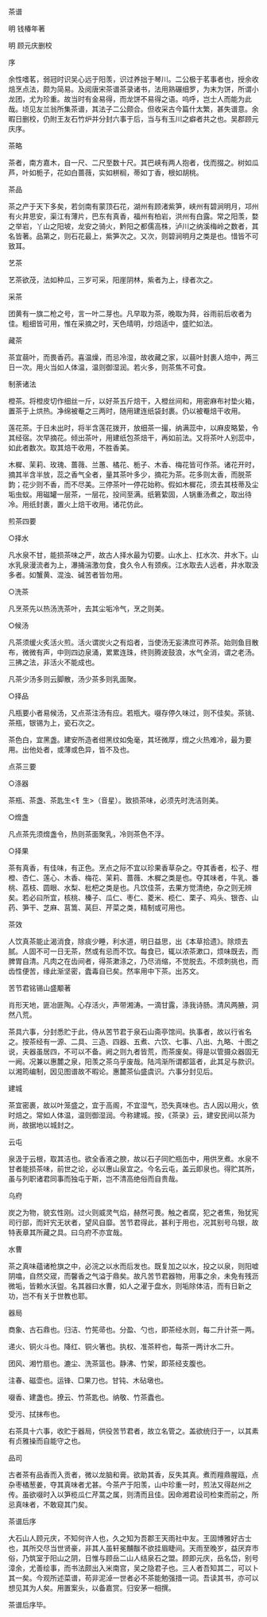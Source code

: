 茶谱

明 钱椿年著

明 顾元庆删校

序

余性嗜茗，弱冠时识吴心远于阳羡，识过养拙于琴川。二公极于茗事者也，授余收焙烹点法，颇为简易。及阅唐宋茶谱茶录诸书，法用熟碾细罗，为末为饼，所谓小龙团，尤为珍重。故当时有金易得，而龙饼不易得之语。呜呼，岂士人而能为此哉。顷见友兰翁所集茶谱，其法子二公颇合。但收采古今篇什太繁，甚失谱意。余暇日删校，仍附王友石竹炉并分封六事于后，当与有玉川之癖者共之也。吴郡顾元庆序。

茶略

茶者，南方嘉木，自一尺、二尺至数十尺。其巴峡有两人抱者，伐而掇之。树如瓜芦，叶如栀子，花如白蔷薇，实如栟榈，蒂如丁香，根如胡桃。

茶品

茶之产于天下多矣，若剑南有蒙顶石花，湖州有顾渚紫笋，峡州有碧涧明月，邛州有火井思安，渠江有薄片，巴东有真香，福州有柏岩，洪州有白露。常之阳羡，婺之举岩，丫山之阳坡，龙安之骑火，黔阳之都儒高株，泸川之纳溪梅岭之数者，其名皆著。品第之，则石花最上，紫笋次之。又次，则碧涧明月之类是也。惜皆不可致耳。

艺茶

艺茶欲茂，法如种瓜，三岁可采，阳崖阴林，紫者为上，绿者次之。

采茶

团黄有一旗二枪之号，言一叶二芽也。凡早取为茶，晚取为荈，谷雨前后收者为佳。粗细皆可用，惟在采摘之时，天色晴明，炒焙适中，盛贮如法。

藏茶

茶宜蒻叶，而畏香药。喜温燥，而忌冷湿，故收藏之家，以蒻叶封裹人焙中，两三日一次。用火当如人体温，温则御湿润。若火多，则茶焦不可食。

制荼诸法

橙茶。将橙皮切作细丝一斤，以好茶五斤焙干，入橙丝间和，用密麻布衬垫火箱，置茶于上烘热。净绵被罨之三两时，随用建连纸袋封裹。仍以被罨焙干收用。

莲花茶。于日未出时，将半含莲花拨开，放细茶一撮，纳满蕊中，以麻皮略絷，令其经宿。次早摘花。倾出茶叶，用建纸包茶焙干，再如前法。又将茶叶人别蕊中，如此者数次。取其焙干收用，不胜香美。

木樨、茉莉、玫瑰、蔷薇、兰蕙、橘花、栀子、木香、梅花皆可作茶。诸花开时，摘其半含半放，蕊之香气全者，量其茶叶多少，摘花为茶。花多则太香，而脱茶韵；花少则不香，而不尽美。三停茶叶一停花始称。假如木樨花，须去其枝蒂及尘垢虫蚁。用磁罐一层茶，一层花，投间至满。纸箬絷固，人锅重汤煮之，取出待冷。用纸封裹，置火上焙干收用。诸花仿此。

煎茶四要

○择水

凡水泉不甘，能损茶味之严，故古人择水最为切要。山水上、扛水次、井水下。山水乳泉漫流者为上，瀑捅湍激勿食，食久令人有颈疾。江水取去人远者，井水取汲多者。如蟹黄、混浊、碱苦者皆勿用。

○洗茶

凡烹茶先以热汤洗茶叶，去其尘垢冷气，烹之则美。

○候汤

凡茶须缓火炙活火煎。活火谓炭火之有焰者，当使汤无妄沸庶可养茶。始则鱼目散布，微微有声，中则四边泉涌，累累连珠，终则腾波鼓浪，水气全消，谓之老汤。三拂之法，非活火不能成也。

凡茶少汤多则云脚散，汤少茶多则乳面聚。

○择品

凡瓶要小者易候汤，又点茶注汤有应。若瓶大。啜存停久味过，则不佳矣。茶铫、茶瓶，银锡为上，瓷石次之。

茶色白，宜黑盏。建安所造者绀黑纹如兔毫，其坯微厚，熁之火热难冷，最为要用。出他处者，或薄或色异，皆不及也。

点茶三要

○涤器

茶瓶、茶盏、茶匙生<钅生>（音星）。致损茶味，必须先时洗洁则美。

○熁盏

凡点茶先须熁盏令，热则茶面聚乳，冷则茶色不浮。

○择果

茶有真香，有佳味，有正色。烹点之际不宜以珍果香草杂之。夺其香者，松子、柑橙、杏仁、莲心、木香、梅花、茉莉、蔷薇、木樨之类是也。夺其味者，牛乳、番桃、荔枝、圆眼、水梨、枇杷之类是也。凡饮佳茶，去果方觉清绝，杂之则无辨矣。若必曰所宜，核桃、榛子、瓜仁、枣仁、菱米、榄仁、栗子、鸡头、银杏、山药、笋干、芝麻、莒篙、莴巨、芹菜之类，精制或可用也。

茶效

人饮真茶能止渴消食，除痰少睡，利水道，明日益思，出《本草拾遗》。除烦去腻。人固不可一日无茶，然或有忌而不饮。每食已，辄以浓茶漱口，烦味既去，而脾胃自清。凡肉之在齿间者，得茶漱涤之，乃尽消缩，不觉脱去。不烦刺挑也，而齿性便苦，缘此渐坚密，蠹毒自已矣。然率用中下茶。出苏文。

苦节君铭锡山盛颙著

肖形天地，匪冶匪陶。心存活火，声带湘涛。一滴甘露，涤我诗肠。清风两腋，洞然八荒。

茶具六事，分封悉贮于此，侍从苦节君于泉石山斋亭馆间。执事者，故以行省名之。按茶经有一源、二具、三造、四器、五煮、六饮、七事、八出、九略、十图之说，夫器虽居四，不可以不备。阙之则九者皆荒，而茶废矣。得是以管摄众器固无一阙。况兼以惠麓之泉，阳羡之茶乌乎废哉。陆鸿渐所谓都篮者，此其足与款识。以湘筠编制，因见图谱故不暇论。惠麓茶仙盛虞识。六事分封见后。

建城

茶宜密裹，故以叶笼盛之，宜于高阁，不宜湿气，恐失真味也。古人因以用火，依时焙之。常如人体温，温则御湿润。今称建城。按，《茶录》云，建安民间以茶为尚，故据地以城封之。

云屯

泉汲于云根，取其洁也。欲全香液之腴，故以石子同贮瓶缶中，用供烹煮。水泉不甘者能损茶味，前世之论，必以惠山泉宜之。今名云屯，盖云即泉也。得贮其所，虽与列职诸君同事而独屯于斯，岂不清高绝俗而自贵哉。

乌府

炭之为物，貌玄性刚。过火则威灵气焰，赫然可畏。触之者腐，犯之者焦，殆犹宪司行部，而奸宄无状者，望风自靡。苦节君得此，甚利于用也，况其别号乌银，故特表章其所藏之具。曰乌府不亦宜哉。

水曹

茶之真味蕴诸枪旗之中，必浣之以水而后发也。既复加之以水，投之以泉，则阳嘘阴噏，自然交宬，而馨香之气溢于鼎矣。故凡苦节君器物，用事之余，未免有残沥微垢，皆赖水沃盥。名其器曰水曹，如人之濯于盘水，则垢除体洁，而有日新之功，岂不有关于世教也耶。

器局

商象、古石鼎也。归洁、竹筅帚也。分盈、勺也，即茶经水则，每二升计茶一两。

递火、铜火斗也。降红、铜火箸也。执权、准茶秤也，每茶一两计水二升。

团风、湘竹扇也。漉尘、洗茶篮也。静沸、竹架，即茶经支腹也。

注春、磁壶也。运锋、□果刀也。甘钝、木砧墩也。

啜香、建盏也。撩云、竹茶匙也。纳敬、竹茶蠹也。

受污、拭抹布也。

右茶具十六事，收贮于器局，供役苦节君者，故立名管之。盖欲统归于一，以其素有贞雅操而自能守之也。

品司

古者茶有品香而入贡者，微以龙脑和膏。欲助其香，反失其真。煮而羶鼎腥瓯，点杂枣橘葱姜，夺其真味者尤甚。今茶产于阳羡，山中珍重一时，煎法又得赵州之传。虽欲啜时入以笋榄瓜仁芹蒿之属，则清而且佳。因命湘君设司检束而前之，所忌真味者，不敢窥其门矣。

茶谱后序

大石山人顾元庆，不知何许人也，久之知为吾郡王天雨社中友。王固博雅好古士也，其所交尽当世贤豪，非其人虽轩冕黼黻不欲挂眉睫间。天雨至晚岁，益厌弃市俗，乃筑室于阳山之阴，日惟与顾岳二山人结泉石之盟。顾即元庆，岳名岱，别号漳余，尤善绘事，而书法颇出入米南宫，吴之隐君子也。三人者吾知其二，可以卜其一矣。今观所述菜谱，苟非泥淖一世者必不茶能勉强措一词。吾读其书，亦可以想见其为人矣。用置案头，以备嘉赏。归安茅一相撰。

茶谱后序毕。

